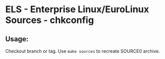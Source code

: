 # ELS - Enterprise Linux/EuroLinux Sources - chkconfig
 
## Usage:
  Checkout branch or tag. Use `make sources` to recreate  SOURCE0 archive.
